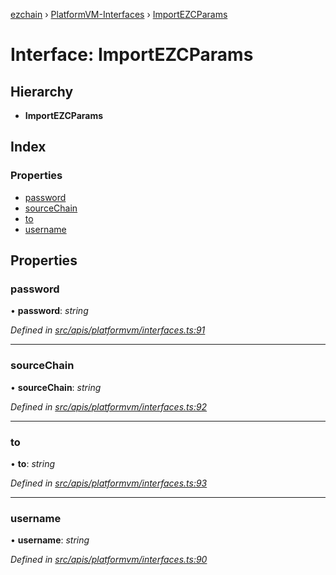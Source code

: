 [ezchain](../README.md) › [PlatformVM-Interfaces](../modules/platformvm_interfaces.md) › [ImportEZCParams](platformvm_interfaces.importezcparams.md)

# Interface: ImportEZCParams

## Hierarchy

* **ImportEZCParams**

## Index

### Properties

* [password](platformvm_interfaces.importezcparams.md#password)
* [sourceChain](platformvm_interfaces.importezcparams.md#sourcechain)
* [to](platformvm_interfaces.importezcparams.md#to)
* [username](platformvm_interfaces.importezcparams.md#username)

## Properties

###  password

• **password**: *string*

*Defined in [src/apis/platformvm/interfaces.ts:91](https://github.com/EZChain-core/ezchainjs/blob/5511161/src/apis/platformvm/interfaces.ts#L91)*

___

###  sourceChain

• **sourceChain**: *string*

*Defined in [src/apis/platformvm/interfaces.ts:92](https://github.com/EZChain-core/ezchainjs/blob/5511161/src/apis/platformvm/interfaces.ts#L92)*

___

###  to

• **to**: *string*

*Defined in [src/apis/platformvm/interfaces.ts:93](https://github.com/EZChain-core/ezchainjs/blob/5511161/src/apis/platformvm/interfaces.ts#L93)*

___

###  username

• **username**: *string*

*Defined in [src/apis/platformvm/interfaces.ts:90](https://github.com/EZChain-core/ezchainjs/blob/5511161/src/apis/platformvm/interfaces.ts#L90)*
